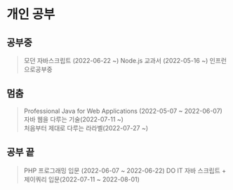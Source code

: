 # 개인 공부
## 공부중
> 모던 자바스크립트 (2022-06-22 ~) 
> Node.js 교과서 (2022-05-16 ~) 인프런으로공부중  

## 멈춤
> Professional Java for Web Applications (2022-05-07 ~ 2022-06-07)   
> 자바 웹을 다루는 기술(2022-07-11 ~)   
> 처음부터 제대로 다루는 라라벨(2022-07-27 ~)   

## 공부 끝
> PHP 프로그래밍 입문 (2022-06-07 ~ 2022-06-22)
> DO IT 자바 스크립트 + 제이쿼리 입문(2022-07-11 ~ 2022-08-01)   
